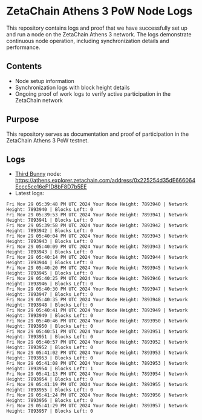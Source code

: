 # ZetaChain Athens 3 PoW Node Logs
This repository contains logs and proof that we have successfully set up and run a node on the ZetaChain Athens 3 network. The logs demonstrate continuous node operation, including synchronization details and performance.

## Contents
- Node setup information
- Synchronization logs with block height details
- Ongoing proof of work logs to verify active participation in the ZetaChain network

## Purpose
This repository serves as documentation and proof of participation in the ZetaChain Athens 3 PoW testnet.

## Logs

- [Third Bunny](https://thirdbunny.xyz/) node: https://athens.explorer.zetachain.com/address/0x225254d35dE666064Eccc5ce16eF1D8bF8D7b5EE
- Latest logs:
```
Fri Nov 29 05:39:48 PM UTC 2024 Your Node Height: 7893940 | Network Height: 7893940 | Blocks Left: 0
Fri Nov 29 05:39:53 PM UTC 2024 Your Node Height: 7893941 | Network Height: 7893941 | Blocks Left: 0
Fri Nov 29 05:39:58 PM UTC 2024 Your Node Height: 7893942 | Network Height: 7893942 | Blocks Left: 0
Fri Nov 29 05:40:04 PM UTC 2024 Your Node Height: 7893943 | Network Height: 7893943 | Blocks Left: 0
Fri Nov 29 05:40:09 PM UTC 2024 Your Node Height: 7893943 | Network Height: 7893943 | Blocks Left: 0
Fri Nov 29 05:40:14 PM UTC 2024 Your Node Height: 7893944 | Network Height: 7893944 | Blocks Left: 0
Fri Nov 29 05:40:20 PM UTC 2024 Your Node Height: 7893945 | Network Height: 7893945 | Blocks Left: 0
Fri Nov 29 05:40:25 PM UTC 2024 Your Node Height: 7893946 | Network Height: 7893946 | Blocks Left: 0
Fri Nov 29 05:40:30 PM UTC 2024 Your Node Height: 7893947 | Network Height: 7893947 | Blocks Left: 0
Fri Nov 29 05:40:35 PM UTC 2024 Your Node Height: 7893948 | Network Height: 7893948 | Blocks Left: 0
Fri Nov 29 05:40:41 PM UTC 2024 Your Node Height: 7893949 | Network Height: 7893949 | Blocks Left: 0
Fri Nov 29 05:40:46 PM UTC 2024 Your Node Height: 7893950 | Network Height: 7893950 | Blocks Left: 0
Fri Nov 29 05:40:51 PM UTC 2024 Your Node Height: 7893951 | Network Height: 7893951 | Blocks Left: 0
Fri Nov 29 05:40:57 PM UTC 2024 Your Node Height: 7893952 | Network Height: 7893952 | Blocks Left: 0
Fri Nov 29 05:41:02 PM UTC 2024 Your Node Height: 7893953 | Network Height: 7893953 | Blocks Left: 0
Fri Nov 29 05:41:08 PM UTC 2024 Your Node Height: 7893953 | Network Height: 7893954 | Blocks Left: 1
Fri Nov 29 05:41:13 PM UTC 2024 Your Node Height: 7893954 | Network Height: 7893954 | Blocks Left: 0
Fri Nov 29 05:41:19 PM UTC 2024 Your Node Height: 7893955 | Network Height: 7893955 | Blocks Left: 0
Fri Nov 29 05:41:24 PM UTC 2024 Your Node Height: 7893956 | Network Height: 7893956 | Blocks Left: 0
Fri Nov 29 05:41:29 PM UTC 2024 Your Node Height: 7893957 | Network Height: 7893957 | Blocks Left: 0
```
